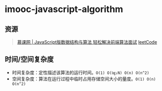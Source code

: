 # imooc-javascript-algorithm

## 资源

> [慕课网 | JavaScript版数据结构与算法 轻松解决前端算法面试](https://coding.imooc.com/class/446.html)
> [leetCode](https://leetcode-cn.com/)

## 时间/空间复杂度

* 时间复杂度：定性描述该算法的运行时间。`O(1) O(㏒₂N) O(n) O(n^2)`
* 空间复杂度：算法在运行过程中临时占用存储空间大小的量度。`O(1) O(n) O(n^2)`
